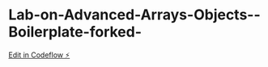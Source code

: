 # Lab-on-Advanced-Arrays-Objects--Boilerplate-forked-

[Edit in Codeflow ⚡️](https://stackblitz.com/~/github.com/NKRTECH/Lab-on-Advanced-Arrays-Objects--Boilerplate-forked-)